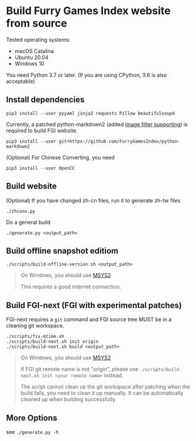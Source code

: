 # Build Furry Games Index website from source

Tested operating systems:

- macOS Catalina
- Ubuntu 20.04
- Windows 10

You need Python 3.7 or later. (If you are using CPython, 3.6 is also acceptable)

## Install dependencies

```
pip3 install --user pyyaml jinja2 requests Pillow beautifulsoup4
```

Currently, a patched python-markdown2 (added [image filter supporting](https://github.com/FurryGamesIndex/python-markdown2/commit/51cab36062baa4a46a7a414c7c95bcbd161a1049)) is required to build FGI website.

```
pip3 install --user git+https://github.com/FurryGamesIndex/python-markdown2
```

(Optional) For Chinese Converting, you need

```
pip3 install --user OpenCC
```

## Build website

(Optional) If you have changed zh-cn files, run it to generate zh-tw files

```
./zhconv.py
```

Do a general build

```
./generate.py <output_path>
```

## Build offline snapshot editiom

```
./scripts/build-offline-version.sh <output_path>
```

> On Windows, you should use [MSYS2](https://www.msys2.org)
> 
> This requires a good internet connection.

## Build FGI-next (FGI with experimental patches)

FGI-next requires a `git` command and FGI source tree MUST be in a cleaning git workspace.

```
./scripts/fix-mtime.sh
./scripts/build-next.sh init origin
./scripts/build-next.sh build <output_path>
```

> On Windows, you should use [MSYS2](https://www.msys2.org)
>
> If FGI git remote name is not "origin", please use `./scripts/build-next.sh init <your remote name>` instead.
>
> The script cannot clean up the git workspace after patching when the build fails, you need to clean it up manually. It can be automatically cleaned up when building successfully.

## More Options

see `./generate.py -h`
